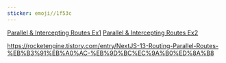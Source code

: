 ```yaml
---
sticker: emoji//1f53c
---
```

[Parallel & Intercepting Routes Ex1](https://nextgram.vercel.app/)
[Parallel & Intercepting Routes Ex2](https://twitter.com/ctnicholasdev/status/1644130884323536899)

https://rocketengine.tistory.com/entry/NextJS-13-Routing-Parallel-Routes-%EB%B3%91%EB%A0%AC-%EB%9D%BC%EC%9A%B0%ED%8A%B8